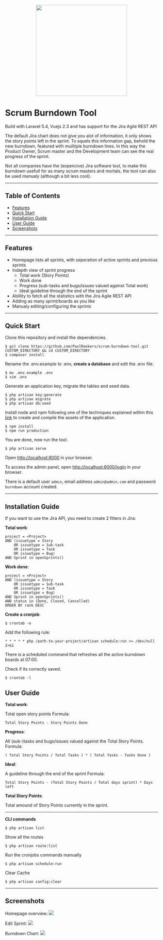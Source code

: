 <p align="center"><img src="http://i.imgur.com/65d4Lob.png" width="300"></p>


# Scrum Burndown Tool
Build with Laravel 5.4, Vuejs 2.3 and has support for the Jira Agile REST API

The default Jira chart does not give you alot of information, it only shows the story points left in the sprint.
To squels this information gap, behold the new burndown, featured with muiltiple burndown lines. In this way the Product Owner, Scrum master and the Development team can see the real progress of the sprint.

Not all companies have the (expencive) Jira software tool, to make this burndown usefull for as many scrum masters and mortals, the tool can also be used manualy (although a bit less cool).

-----
## Table of Contents

* [Features](#item1)
* [Quick Start](#item2)
* [Installation Guide](#item3)
* [User Guide](#item4)
* [Screenshots](#item5)

-----
<a name="item1"></a>
## Features
* Homepage lists all sprints, with seperation of active sprints and previous sprints
* Indepth view of sprint progress
    * Total work (Story Points)
    * Work done
    * Progress (sub-tasks and bugs/issues valued against Total work)
    * Ideal guideline through the end of the sprint
* Abillity to fetch all the statistics with the Jira Agile REST API
* Adding as many sprint/boards as you like
* Manualy editing/configuring the sprints

-----
<a name="item2"></a>
## Quick Start
Clone this repository and install the dependencies.

    $ git clone https://github.com/PaulReekers/scrum-burndown-tool.git CUSTOM_DIRECTORY && cd CUSTOM_DIRECTORY
    $ composer install

Rename the .env.example to .env, **create a database** and edit the .env file.

    $ mv .env.example .env
    $ vim .env

Generate an application key, migrate the tables and seed data.

    $ php artisan key:generate
    $ php artisan migrate
    $ php artisan db:seed

Install node and npm following one of the techniques explained within this [link](https://gist.github.com/isaacs/579814) to create and compile the assets of the application.

    $ npm install
    $ npm run production


You are done, now run the tool.

    $ php artisan serve

Open [http://localhost:8000](http://localhost:8000) in your browser.

To access the admin panel, open
[http://localhost:8000/login](http://localhost:8000/login) in your browser.

There is a default user `admin`, email address `admin@admin.com` and password `burndown` account created.

-----
<a name="item3"></a>
## Installation Guide

If you want to use the Jira API, you need to create 2 filters in Jira:

**Total work**:

    project = <Project>
    AND (issuetype = Story
        OR issuetype = Sub-task
        OR issuetype = Task
        OR issuetype = Bug)
    AND Sprint in openSprints()


**Work done**:

    project = <Project>
    AND (issuetype = Story
        OR issuetype = Sub-task
        OR issuetype = Task
        OR issuetype = Bug)
    AND Sprint in openSprints()
    AND status in (Done, Closed, Cancelled)
    ORDER BY rank DESC`


**Create a cronjob**:

    $ crontab -e

Add the following rule:

    * * * * * php /path-to-your-project/artisan schedule:run >> /dev/null 2>&1


There is a scheduled command that refreshes all the active burndown boards at 07:00.

Check if its correctly saved.

    $ crontab -l

<a name="item4"></a>
## User Guide

**Total work**:

Total open story points
Formula:

    Total Story Points - Story Points Done

**Progress**:

All (sub-)tasks and bugs/issues valued against the Total Story Points.
Formula:

    ( Total Story Points / Total Tasks ) * ( Total Tasks - Tasks Done )

**Ideal**:

A guideline through the end of the sprint
Formula:

    Total Story Points - (Total Story Points / Total days sprint) * Days left

**Total Story Points**:

Total amound of Story Points currently in the sprint.

----
**CLI commands**

    $ php artisan list

Show all the routes

    $ php artisan route:list

Run the cronjobs commands manually

    $ php artisan schedule:run

Clear Cache

    $ php artisan config:clear

-----
<a name="item5"></a>
## Screenshots

Homepage overview:
<img src="http://i.imgur.com/nNxYGch.png">

Edit Sprint:
<img src="http://i.imgur.com/IAObgt7.png">

Burndown Chart:
<img src="http://i.imgur.com/YuKXK79.png">

